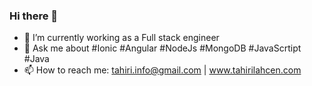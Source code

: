 ### Hi there 👋

<!--
**ltahiri/ltahiri** is a ✨ _special_ ✨ repository because its `README.md` (this file) appears on your GitHub profile.

Here are some ideas to get you started:
- 😄 Pronouns: ...
- ⚡ Fun fact: ...
-->

- 🔭 I’m currently working as a Full stack engineer
- 💬 Ask me about  #Ionic  #Angular  #NodeJs  #MongoDB  #JavaScrtipt  #Java
- 📫 How to reach me: tahiri.info@gmail.com | www.tahirilahcen.com

